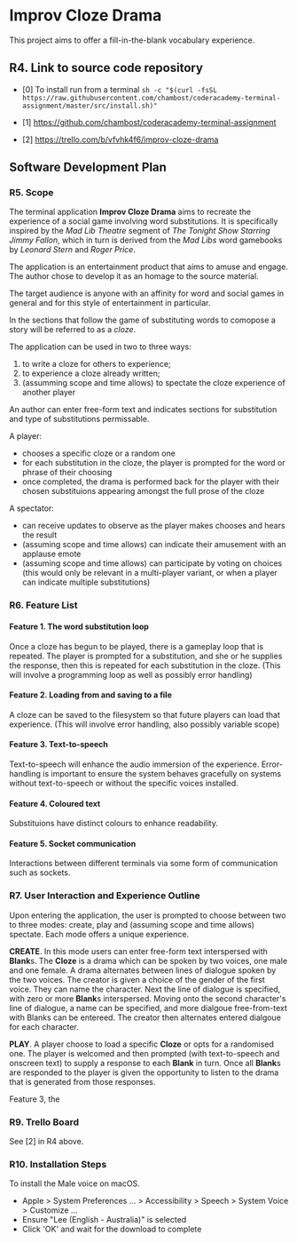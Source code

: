 # Improv Cloze Drama

This project aims to offer a fill-in-the-blank vocabulary experience.

## R4. Link to source code repository

- [0] To install run from a terminal ```sh -c "$(curl -fsSL https://raw.githubusercontent.com/chambost/coderacademy-terminal-assignment/master/src/install.sh)"```

- [1] https://github.com/chambost/coderacademy-terminal-assignment

- [2] https://trello.com/b/vfvhk4f6/improv-cloze-drama

## Software Development Plan

### R5. Scope 


The terminal application **Improv Cloze Drama** aims to recreate the experience of a social game involving word substitutions. It is specifically inspired by the *Mad Lib Theatre* segment of *The Tonight Show Starring Jimmy Fallon*, which in turn is derived from the *Mad Libs* word gamebooks by *Leonard Stern* and *Roger Price*.

The application is an entertainment product that aims to amuse and engage. The author chose to develop it as an homage to the source material.

The target audience is anyone with an affinity for word and social games in general and for this style of entertainment in particular.

In the sections that follow the game of substituting words to comopose a story will be referred to as a *cloze*.

The application can be used in two to three ways: 
1. to write a cloze for others to experience;
2. to experience a cloze already written;
3. (assumming scope and time allows) to spectate the cloze experience of another player

An author can enter free-form text and indicates sections for substitution and type of substitutions permissable. 

A player:
- chooses a specific cloze or a random one
- for each substitution in the cloze, the player is prompted for the word or phrase of their choosing
- once completed, the drama is performed back for the player with their chosen substituions appearing amongst the full prose of the cloze

A spectator:
- can receive updates to observe as the player makes chooses and hears the result
- (assuming scope and time allows) can indicate their amusement with an applause emote
- (assuming scope and time allows) can participate by voting on choices (this would only be relevant in a multi-player variant, or when a player can indicate multiple substitutions)

### R6. Feature List

#### Feature 1. The word substitution loop

Once a cloze has begun to be played, there is a gameplay loop that is repeated. The player is prompted for a substitution, and she or he supplies the response, then this is repeated for each substitution in the cloze. (This will involve a programming loop as well as possibly error handling)

#### Feature 2. Loading from and saving to a file

A cloze can be saved to the filesystem so that future players can load that experience. (This will involve error handling, also possibly variable scope)

#### Feature 3. Text-to-speech

Text-to-speech will enhance the audio immersion of the experience. Error-handling is important to ensure the system behaves gracefully on systems without text-to-speech or without the specific voices installed.

#### Feature 4. Coloured text

Substituions have distinct colours to enhance readability.

#### Feature 5. Socket communication

Interactions between different terminals via some form of communication such as sockets.

### R7. User Interaction and Experience Outline

Upon entering the application, the user is prompted to choose between two to three modes: create, play and (assuming scope and time allows) spectate. Each mode offers a unique experience.

**CREATE**. In this mode users can enter free-form text interspersed with **Blank**s. The **Cloze** is a drama which can be spoken by two voices, one male and one female. A drama alternates between lines of dialogue spoken by the two voices. The creator is given a choice of the gender of the first voice. They can name the character. Next the line of dialogue is specified, with zero or more **Blank**s interspersed. Moving onto the second character's line of dialogue, a name can be specified, and more dialgoue free-from-text with Blanks can be entereed. The creator then alternates entered dialgoue for each character.

**PLAY**. A player choose to load a specific **Cloze** or opts for a randomised one. The player is welcomed and then prompted (with text-to-speech and onscreen text) to supply a response to each **Blank** in turn. Once all **Blank**s are responded to the player is given the opportunity to listen to the drama that is generated from those responses.

Feature 3, the  

### R9. Trello Board

See [2] in R4 above.

### R10. Installation Steps

To install the Male voice on macOS. 
- Apple > System Preferences … > Accessibility > Speech > System Voice > Customize … 
- Ensure "Lee (English - Australia)" is selected
- Click 'OK' and wait for the download to complete